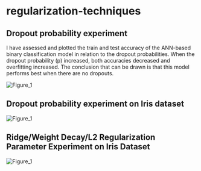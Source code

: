 # regularization-techniques
## Dropout probability experiment
I have assessed and plotted the train and test accuracy of the ANN-based binary classification model in relation to the dropout probabilities. When the dropout probability (p) increased, both accuracies decreased and overfitting increased. The conclusion that can be drawn is that this model performs best when there are no dropouts.  

![Figure_1](https://github.com/nishit3/regularization-techniques/assets/90385616/a695b10d-2e0f-40b8-92e7-c6b32bccbd29)

## Dropout probability experiment on Iris dataset
![Figure_1](https://github.com/nishit3/regularization-techniques/assets/90385616/02be70da-62c8-4b30-a2b6-752e224b4599)

## Ridge/Weight Decay/L2 Regularization Parameter Experiment on Iris Dataset
![Figure_1](https://github.com/nishit3/regularization-techniques/assets/90385616/0c64918b-de89-4e2d-88eb-65df263a57d0)
